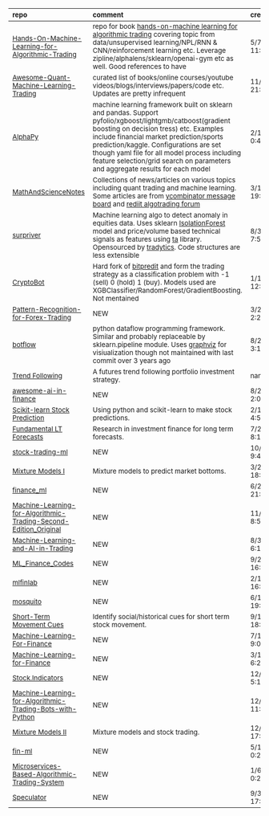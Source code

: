 | <sub>repo</sub>                                                                                                                                                                    | <sub>comment</sub>                                                                                                                                                                                                                                                                                                                                                                                    | <sub>created_at</sub>     | <sub>last_commit</sub>    | <sub>star_count</sub>   | <sub>repo_status</sub>              | <sub>rating</sub>   |
|:-----------------------------------------------------------------------------------------------------------------------------------------------------------------------------------|:------------------------------------------------------------------------------------------------------------------------------------------------------------------------------------------------------------------------------------------------------------------------------------------------------------------------------------------------------------------------------------------------------|:--------------------------|:--------------------------|:------------------------|:------------------------------------|:--------------------|
| <sub>[Hands-On-Machine-Learning-for-Algorithmic-Trading](https://github.com/PacktPublishing/Hands-On-Machine-Learning-for-Algorithmic-Trading)</sub>                               | <sub>repo for book [hands-on-machine learning for algorithmic trading](https://www.packtpub.com/product/hands-on-machine-learning-for-algorithmic-trading/9781789346411) covering topic from data/unsupervised learning/NPL/RNN & CNN/reinforcement learning etc. Leverage zipline/alphalens/sklearn/openai-gym etc as well. Good references to have</sub>                                            | <sub>5/7/19 11:04</sub>   | <sub>1/19/21 7:51</sub>   | <sub>600.0</sub>        | <sub>:heavy_check_mark:</sub>       | <sub>:star:x5</sub> |
| <sub>[Awesome-Quant-Machine-Learning-Trading](https://github.com/grananqvist/Awesome-Quant-Machine-Learning-Trading)</sub>                                                         | <sub>curated list of books/online courses/youtube videos/blogs/interviews/papers/code etc. Updates are pretty infrequent</sub>                                                                                                                                                                                                                                                                        | <sub>11/5/18 21:09</sub>  | <sub>10/8/20 16:48</sub>  | <sub>1005.0</sub>       | <sub>:heavy_check_mark:</sub>       | <sub>:star:x5</sub> |
| <sub>[AlphaPy](https://github.com/ScottfreeLLC/AlphaPy)</sub>                                                                                                                      | <sub>machine learning framework built on sklearn and pandas. Support pyfolio/xgboost/lightgmb/catboost(gradient boosting on decision tress) etc. Examples include financial market prediction/sports prediction/kaggle. Configurations are set though yaml file for all model process including feature selection/grid search on parameters and aggregate results for each model</sub>                | <sub>2/14/16 0:47</sub>   | <sub>2/8/21 21:35</sub>   | <sub>576.0</sub>        | <sub>:heavy_check_mark:</sub>       | <sub>:star:x4</sub> |
| <sub>[MathAndScienceNotes](https://github.com/melling/MathAndScienceNotes)</sub>                                                                                                   | <sub>Collections of news/articles on various topics including quant trading and machine learning. Some articles are from [ycombinator message board](https://news.ycombinator.com/news) and [rediit algotrading forum](https://www.reddit.com/r/algotrading/)</sub>                                                                                                                                   | <sub>3/11/16 19:13</sub>  | <sub>12/21/20 3:54</sub>  | <sub>460.0</sub>        | <sub>:heavy_check_mark:</sub>       | <sub>:star:x3</sub> |
| <sub>[surpriver](https://github.com/tradytics/surpriver)</sub>                                                                                                                     | <sub>Machine learning algo to detect anomaly in equities data. Uses sklearn [IsolationForest](https://scikit-learn.org/stable/modules/generated/sklearn.ensemble.IsolationForest.html) model and price/volume based technical signals as features using [ta](https://github.com/bukosabino/ta) library. Opensourced by [tradytics](https://tradytics.com/). Code structures are less extensible</sub> | <sub>8/30/20 7:56</sub>   | <sub>9/21/20 4:32</sub>   | <sub>1189.0</sub>       | <sub>:heavy_check_mark:</sub>       | <sub>:star:x3</sub> |
| <sub>[CryptoBot](https://github.com/AdeelMufti/CryptoBot)</sub>                                                                                                                    | <sub>Hard fork of [bitpredit](https://github.com/cbyn/bitpredict) and form the trading strategy as a classification problem with -1 (sell) 0 (hold) 1 (buy). Models used are XGBClassifier/RandomForest/GradientBoosting. Not mentained</sub>                                                                                                                                                         | <sub>1/17/17 12:44</sub>  | <sub>1/17/17 12:48</sub>  | <sub>234.0</sub>        | <sub>:heavy_multiplication_x:</sub> | <sub>:star:x2</sub> |
| <sub>[Pattern-Recognition-for-Forex-Trading](https://github.com/PythonProgramming/Pattern-Recognition-for-Forex-Trading)</sub>                                                     | <sub>NEW</sub>                                                                                                                                                                                                                                                                                                                                                                                        | <sub>3/26/15 2:22</sub>   | <sub>3/26/15 2:33</sub>   | <sub>173.0</sub>        | <sub>:heavy_multiplication_x:</sub> | <sub>:star:x2</sub> |
| <sub>[botflow](https://github.com/kkyon/botflow)</sub>                                                                                                                             | <sub>python dataflow programming framework. Similar and probably replaceable by sklearn.pipeline module. Uses [graphviz](https://graphviz.org/) for visiualization though not maintained with last commit over 3 years ago</sub>                                                                                                                                                                      | <sub>8/20/18 3:13</sub>   | <sub>5/23/19 14:40</sub>  | <sub>1165.0</sub>       | <sub>:heavy_multiplication_x:</sub> | <sub>:star:x2</sub> |
| <sub>[Trend Following](http://inseaddataanalytics.github.io/INSEADAnalytics/ExerciseSet2.html)</sub>                                                                               | <sub>A futures trend following portfolio investment strategy.</sub>                                                                                                                                                                                                                                                                                                                                   | <sub>nan</sub>            | <sub>nan</sub>            | <sub>nan</sub>          | <sub>:heavy_check_mark:</sub>       | <sub></sub>         |
| <sub>[awesome-ai-in-finance](https://github.com/georgezouq/awesome-ai-in-finance)</sub>                                                                                            | <sub>NEW</sub>                                                                                                                                                                                                                                                                                                                                                                                        | <sub>8/29/18 2:07</sub>   | <sub>11/27/20 9:43</sub>  | <sub>941.0</sub>        | <sub>:heavy_check_mark:</sub>       | <sub></sub>         |
| <sub>[Scikit-learn Stock Prediction](https://github.com/robertmartin8/MachineLearningStocks)</sub>                                                                                 | <sub>Using python and scikit-learn to make stock predictions.</sub>                                                                                                                                                                                                                                                                                                                                   | <sub>2/12/17 4:50</sub>   | <sub>2/4/21 3:48</sub>    | <sub>931.0</sub>        | <sub>:heavy_check_mark:</sub>       | <sub></sub>         |
| <sub>[Fundamental LT Forecasts](https://github.com/Hvass-Labs/FinanceOps)</sub>                                                                                                    | <sub>Research in investment finance for long term forecasts.</sub>                                                                                                                                                                                                                                                                                                                                    | <sub>7/22/18 8:14</sub>   | <sub>2/17/21 14:39</sub>  | <sub>383.0</sub>        | <sub>:heavy_check_mark:</sub>       | <sub></sub>         |
| <sub>[stock-trading-ml](https://github.com/yacoubb/stock-trading-ml)</sub>                                                                                                         | <sub>NEW</sub>                                                                                                                                                                                                                                                                                                                                                                                        | <sub>10/10/19 9:44</sub>  | <sub>10/12/19 11:38</sub> | <sub>340.0</sub>        | <sub>:heavy_check_mark:</sub>       | <sub></sub>         |
| <sub>[Mixture  Models I](https://github.com/BlackArbsCEO/Mixture_Models)</sub>                                                                                                     | <sub>Mixture models to predict market bottoms.</sub>                                                                                                                                                                                                                                                                                                                                                  | <sub>3/20/17 18:54</sub>  | <sub>4/25/17 23:35</sub>  | <sub>31.0</sub>         | <sub>:heavy_multiplication_x:</sub> | <sub></sub>         |
| <sub>[finance_ml](https://github.com/jjakimoto/finance_ml)</sub>                                                                                                                   | <sub>NEW</sub>                                                                                                                                                                                                                                                                                                                                                                                        | <sub>6/29/18 21:21</sub>  | <sub>2/18/19 12:34</sub>  | <sub>282.0</sub>        | <sub>:heavy_multiplication_x:</sub> | <sub></sub>         |
| <sub>[Machine-Learning-for-Algorithmic-Trading-Second-Edition_Original](https://github.com/PacktPublishing/Machine-Learning-for-Algorithmic-Trading-Second-Edition_Original)</sub> | <sub>NEW</sub>                                                                                                                                                                                                                                                                                                                                                                                        | <sub>11/15/19 8:51</sub>  | <sub>1/21/21 7:56</sub>   | <sub>279.0</sub>        | <sub>:heavy_check_mark:</sub>       | <sub></sub>         |
| <sub>[Machine-Learning-and-AI-in-Trading](https://github.com/PyPatel/Machine-Learning-and-AI-in-Trading)</sub>                                                                     | <sub>NEW</sub>                                                                                                                                                                                                                                                                                                                                                                                        | <sub>8/30/17 6:14</sub>   | <sub>10/29/19 8:14</sub>  | <sub>261.0</sub>        | <sub>:heavy_check_mark:</sub>       | <sub></sub>         |
| <sub>[ML_Finance_Codes](https://github.com/mfrdixon/ML_Finance_Codes)</sub>                                                                                                        | <sub>NEW</sub>                                                                                                                                                                                                                                                                                                                                                                                        | <sub>9/27/19 16:13</sub>  | <sub>6/13/20 21:20</sub>  | <sub>250.0</sub>        | <sub>:heavy_check_mark:</sub>       | <sub></sub>         |
| <sub>[mlfinlab](https://github.com/hudson-and-thames/mlfinlab)</sub>                                                                                                               | <sub>NEW</sub>                                                                                                                                                                                                                                                                                                                                                                                        | <sub>2/13/19 16:57</sub>  | <sub>4/12/21 10:50</sub>  | <sub>2295.0</sub>       | <sub>:heavy_check_mark:</sub>       | <sub></sub>         |
| <sub>[mosquito](https://github.com/miro-ka/mosquito)</sub>                                                                                                                         | <sub>NEW</sub>                                                                                                                                                                                                                                                                                                                                                                                        | <sub>6/18/17 19:57</sub>  | <sub>3/14/21 22:22</sub>  | <sub>220.0</sub>        | <sub>:heavy_check_mark:</sub>       | <sub></sub>         |
| <sub>[Short-Term Movement Cues](https://github.com/anfederico/Clairvoyant)</sub>                                                                                                   | <sub>Identify  social/historical cues for short term stock movement.</sub>                                                                                                                                                                                                                                                                                                                            | <sub>9/12/16 18:38</sub>  | <sub>8/29/18 20:27</sub>  | <sub>2166.0</sub>       | <sub>:heavy_multiplication_x:</sub> | <sub></sub>         |
| <sub>[Machine-Learning-For-Finance](https://github.com/anthonyng2/Machine-Learning-For-Finance)</sub>                                                                              | <sub>NEW</sub>                                                                                                                                                                                                                                                                                                                                                                                        | <sub>7/11/17 9:09</sub>   | <sub>2/21/18 5:36</sub>   | <sub>205.0</sub>        | <sub>:heavy_multiplication_x:</sub> | <sub></sub>         |
| <sub>[Machine-Learning-for-Finance](https://github.com/PacktPublishing/Machine-Learning-for-Finance)</sub>                                                                         | <sub>NEW</sub>                                                                                                                                                                                                                                                                                                                                                                                        | <sub>3/15/18 6:28</sub>   | <sub>1/14/21 15:58</sub>  | <sub>180.0</sub>        | <sub>:heavy_check_mark:</sub>       | <sub></sub>         |
| <sub>[Stock.Indicators](https://github.com/DaveSkender/Stock.Indicators)</sub>                                                                                                     | <sub>NEW</sub>                                                                                                                                                                                                                                                                                                                                                                                        | <sub>12/29/19 5:18</sub>  | <sub>4/11/21 19:17</sub>  | <sub>175.0</sub>        | <sub>:heavy_check_mark:</sub>       | <sub></sub>         |
| <sub>[Machine-Learning-for-Algorithmic-Trading-Bots-with-Python](https://github.com/PacktPublishing/Machine-Learning-for-Algorithmic-Trading-Bots-with-Python)</sub>               | <sub>NEW</sub>                                                                                                                                                                                                                                                                                                                                                                                        | <sub>12/6/18 11:35</sub>  | <sub>1/18/21 6:40</sub>   | <sub>172.0</sub>        | <sub>:heavy_check_mark:</sub>       | <sub></sub>         |
| <sub>[Mixture Models II](https://github.com/BlackArbsCEO/mixture_model_trading_public)</sub>                                                                                       | <sub>Mixture models and stock trading.</sub>                                                                                                                                                                                                                                                                                                                                                          | <sub>12/11/17 17:05</sub> | <sub>5/13/20 23:50</sub>  | <sub>166.0</sub>        | <sub>:heavy_check_mark:</sub>       | <sub></sub>         |
| <sub>[fin-ml](https://github.com/tatsath/fin-ml)</sub>                                                                                                                             | <sub>NEW</sub>                                                                                                                                                                                                                                                                                                                                                                                        | <sub>5/10/20 0:25</sub>   | <sub>1/23/21 17:15</sub>  | <sub>116.0</sub>        | <sub>:heavy_check_mark:</sub>       | <sub></sub>         |
| <sub>[Microservices-Based-Algorithmic-Trading-System](https://github.com/saeed349/Microservices-Based-Algorithmic-Trading-System)</sub>                                            | <sub>NEW</sub>                                                                                                                                                                                                                                                                                                                                                                                        | <sub>1/6/20 0:21</sub>    | <sub>3/31/20 13:02</sub>  | <sub>104.0</sub>        | <sub>:heavy_check_mark:</sub>       | <sub></sub>         |
| <sub>[Speculator](https://github.com/amicks/Speculator)</sub>                                                                                                                      | <sub>NEW</sub>                                                                                                                                                                                                                                                                                                                                                                                        | <sub>9/3/17 17:43</sub>   | <sub>9/12/18 18:58</sub>  | <sub>101.0</sub>        | <sub>:heavy_multiplication_x:</sub> | <sub></sub>         |